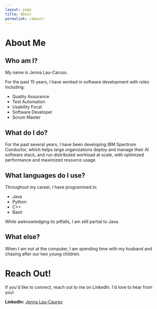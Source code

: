 ```yaml
---
layout: page
title: About
permalink: /about/
---
```


# About Me

## Who am I?

My name is Jenna Lau-Caruso. 

For the past 15 years, I have worked in software development with roles including:

- Quality Assurance
- Test Automation
- Usability Focal
- Software Developer
- Scrum Master

## What do I do?

For the past several years, I have been developing IBM Spectrum Conductor, which helps large organizations deploy and manage
their AI software stack, and run distributed workload at scale, with optimized performance and maximized resource usage.

## What languages do I use?

Throughout my career, I have programmed in:

- Java
- Python
- C++
- Bash

While awknowledging its pitfalls, I am still partial to Java.

## What else?

When I am not at the computer, I am spending time with my husband and chasing after our two young children.

# Reach Out!

If you'd like to connect, reach out to me on LinkedIn. I'd love to hear from you!

**LinkedIn:** [Jenna Lau-Caurso](www.linkedin.com/in/jenna-lau-caruso)